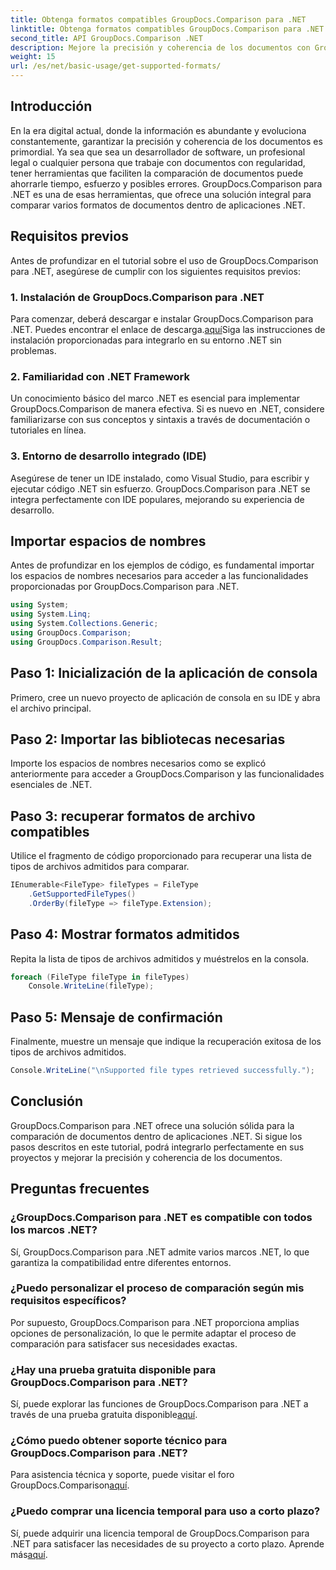 ```yaml
---
title: Obtenga formatos compatibles GroupDocs.Comparison para .NET
linktitle: Obtenga formatos compatibles GroupDocs.Comparison para .NET
second_title: API GroupDocs.Comparison .NET
description: Mejore la precisión y coherencia de los documentos con GroupDocs.Comparison para .NET. Integre perfectamente esta poderosa herramienta en sus aplicaciones .NET.
weight: 15
url: /es/net/basic-usage/get-supported-formats/
---
```

## Introducción
En la era digital actual, donde la información es abundante y evoluciona constantemente, garantizar la precisión y coherencia de los documentos es primordial. Ya sea que sea un desarrollador de software, un profesional legal o cualquier persona que trabaje con documentos con regularidad, tener herramientas que faciliten la comparación de documentos puede ahorrarle tiempo, esfuerzo y posibles errores. GroupDocs.Comparison para .NET es una de esas herramientas, que ofrece una solución integral para comparar varios formatos de documentos dentro de aplicaciones .NET.
## Requisitos previos
Antes de profundizar en el tutorial sobre el uso de GroupDocs.Comparison para .NET, asegúrese de cumplir con los siguientes requisitos previos:
### 1. Instalación de GroupDocs.Comparison para .NET
 Para comenzar, deberá descargar e instalar GroupDocs.Comparison para .NET. Puedes encontrar el enlace de descarga.[aquí](https://releases.groupdocs.com/comparison/net/)Siga las instrucciones de instalación proporcionadas para integrarlo en su entorno .NET sin problemas.
### 2. Familiaridad con .NET Framework
Un conocimiento básico del marco .NET es esencial para implementar GroupDocs.Comparison de manera efectiva. Si es nuevo en .NET, considere familiarizarse con sus conceptos y sintaxis a través de documentación o tutoriales en línea.
### 3. Entorno de desarrollo integrado (IDE)
Asegúrese de tener un IDE instalado, como Visual Studio, para escribir y ejecutar código .NET sin esfuerzo. GroupDocs.Comparison para .NET se integra perfectamente con IDE populares, mejorando su experiencia de desarrollo.

## Importar espacios de nombres
Antes de profundizar en los ejemplos de código, es fundamental importar los espacios de nombres necesarios para acceder a las funcionalidades proporcionadas por GroupDocs.Comparison para .NET.
```csharp
using System;
using System.Linq;
using System.Collections.Generic;
using GroupDocs.Comparison;
using GroupDocs.Comparison.Result;
```

## Paso 1: Inicialización de la aplicación de consola
Primero, cree un nuevo proyecto de aplicación de consola en su IDE y abra el archivo principal.
## Paso 2: Importar las bibliotecas necesarias
Importe los espacios de nombres necesarios como se explicó anteriormente para acceder a GroupDocs.Comparison y las funcionalidades esenciales de .NET.
## Paso 3: recuperar formatos de archivo compatibles
Utilice el fragmento de código proporcionado para recuperar una lista de tipos de archivos admitidos para comparar.
```csharp
IEnumerable<FileType> fileTypes = FileType
    .GetSupportedFileTypes()
    .OrderBy(fileType => fileType.Extension);
```
## Paso 4: Mostrar formatos admitidos
Repita la lista de tipos de archivos admitidos y muéstrelos en la consola.
```csharp
foreach (FileType fileType in fileTypes)
    Console.WriteLine(fileType);
```
## Paso 5: Mensaje de confirmación
Finalmente, muestre un mensaje que indique la recuperación exitosa de los tipos de archivos admitidos.
```csharp
Console.WriteLine("\nSupported file types retrieved successfully.");
```

## Conclusión
GroupDocs.Comparison para .NET ofrece una solución sólida para la comparación de documentos dentro de aplicaciones .NET. Si sigue los pasos descritos en este tutorial, podrá integrarlo perfectamente en sus proyectos y mejorar la precisión y coherencia de los documentos.
## Preguntas frecuentes
### ¿GroupDocs.Comparison para .NET es compatible con todos los marcos .NET?
Sí, GroupDocs.Comparison para .NET admite varios marcos .NET, lo que garantiza la compatibilidad entre diferentes entornos.
### ¿Puedo personalizar el proceso de comparación según mis requisitos específicos?
Por supuesto, GroupDocs.Comparison para .NET proporciona amplias opciones de personalización, lo que le permite adaptar el proceso de comparación para satisfacer sus necesidades exactas.
### ¿Hay una prueba gratuita disponible para GroupDocs.Comparison para .NET?
 Sí, puede explorar las funciones de GroupDocs.Comparison para .NET a través de una prueba gratuita disponible[aquí](https://releases.groupdocs.com/).
### ¿Cómo puedo obtener soporte técnico para GroupDocs.Comparison para .NET?
 Para asistencia técnica y soporte, puede visitar el foro GroupDocs.Comparison[aquí](https://forum.groupdocs.com/c/comparison/12).
### ¿Puedo comprar una licencia temporal para uso a corto plazo?
 Sí, puede adquirir una licencia temporal de GroupDocs.Comparison para .NET para satisfacer las necesidades de su proyecto a corto plazo. Aprende más[aquí](https://purchase.groupdocs.com/temporary-license/).